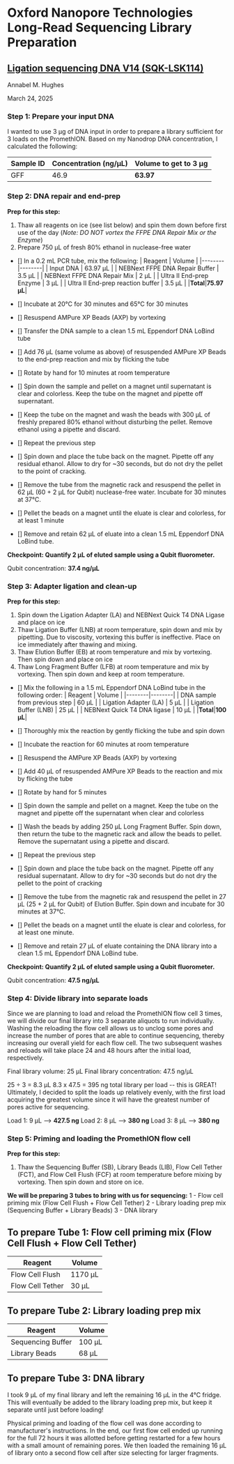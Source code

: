 # Oxford Nanopore Technologies Long-Read Sequencing Library Preparation
## [Ligation sequencing DNA V14 (SQK-LSK114)](https://nanoporetech.com/document/genomic-dna-by-ligation-sqk-lsk114)
Annabel M. Hughes

March 24, 2025

### Step 1: Prepare your input DNA
I wanted to use 3 μg of DNA input in order to prepare a library sufficient for 3 loads on the PromethION. Based on my Nanodrop DNA concentration, I calculated the following:

| Sample ID | Concentration (ng/μL) | Volume to get to 3 μg |
| --------|-----------|------------|
| GFF | 46.9 | **63.97** |

### Step 2: DNA repair and end-prep
**Prep for this step:** 
1. Thaw all reagents on ice (see list below) and spin them down before first use of the day (_Note: DO NOT vortex the FFPE DNA Repair Mix or the Enzyme_)
2. Prepare 750 μL of fresh 80% ethanol in nuclease-free water

- [] In a 0.2 mL PCR tube, mix the following:
| Reagent | Volume |
|--------|--------|
| Input DNA | 63.97 μL |
| NEBNext FFPE DNA Repair Buffer | 3.5 μL |
| NEBNext FFPE DNA Repair Mix | 2 μL |
| Ultra II End-prep Enzyme | 3 μL |
| Ultra II End-prep reaction buffer | 3.5 μL |
|**Total**|**75.97 μL**|

- [] Incubate at 20°C for 30 minutes and 65°C for 30 minutes
- [] Resuspend AMPure XP Beads (AXP) by vortexing
- [] Transfer the DNA sample to a clean 1.5 mL Eppendorf DNA LoBind tube
- [] Add 76 μL (same volume as above) of resuspended AMPure XP Beads to the end-prep reaction and mix by flicking the tube
- [] Rotate by hand for 10 minutes at room temperature
- [] Spin down the sample and pellet on a magnet until supernatant is clear and colorless. Keep the tube on the magnet and pipette off supernatant.
- [] Keep the tube on the magnet and wash the beads with 300 μL of freshly prepared 80% ethanol without disturbing the pellet. Remove ethanol using a pipette and discard.
- [] Repeat the previous step
- [] Spin down and place the tube back on the magnet. Pipette off any residual ethanol. Allow to dry for ~30 seconds, but do not dry the pellet to the point of cracking.
- [] Remove the tube from the magnetic rack and resuspend the pellet in 62 μL (60 + 2 μL for Qubit) nuclease-free water. Incubate for 30 minutes at 37°C.
- [] Pellet the beads on a magnet until the eluate is clear and colorless, for at least 1 minute
- [] Remove and retain 62 μL of eluate into a clean 1.5 mL Eppendorf DNA LoBind tube.

**Checkpoint: Quantify 2 μL of eluted sample using a Qubit fluorometer.**

Qubit concentration: **37.4 ng/μL**

### Step 3: Adapter ligation and clean-up
**Prep for this step:** 
1. Spin down the Ligation Adapter (LA) and NEBNext Quick T4 DNA Ligase and place on ice
2. Thaw Ligation Buffer (LNB) at room temperature, spin down and mix by pipetting. Due to viscosity, vortexing this buffer is ineffective. Place on ice immediately after thawing and mixing.
3. Thaw Elution Buffer (EB) at room temperature and mix by vortexing. Then spin down and place on ice
4. Thaw Long Fragment Buffer (LFB) at room temperature and mix by vortexing. Then spin down and keep at room temperature.

- [] Mix the following in a 1.5 mL Eppendorf DNA LoBind tube in the following order:
| Reagent | Volume |
|--------|--------|
| DNA sample from previous step | 60 μL |
| Ligation Adapter (LA) | 5 μL |
| Ligation Buffer (LNB) | 25 μL |
| NEBNext Quick T4 DNA ligase | 10 μL |
|**Total**|**100 μL**|

- [] Thoroughly mix the reaction by gently flicking the tube and spin down
- [] Incubate the reaction for 60 minutes at room temperature
- [] Resuspend the AMPure XP Beads (AXP) by vortexing
- [] Add 40 μL of resuspended AMPure XP Beads to the reaction and mix by flicking the tube
- [] Rotate by hand for 5 minutes
- [] Spin down the sample and pellet on a magnet. Keep the tube on the magnet and pipette off the supernatant when clear and colorless
- [] Wash the beads by adding 250 μL Long Fragment Buffer. Spin down, then return the tube to the magnetic rack and allow the beads to pellet. Remove the supernatant using a pipette and discard.
- [] Repeat the previous step
- [] Spin down and place the tube back on the magnet. Pipette off any residual supernatant. Allow to dry for ~30 seconds but do not dry the pellet to the point of cracking
- [] Remove the tube from the magnetic rak and resuspend the pellet in 27 μL (25 + 2 μL for Qubit) of Elution Buffer. Spin down and incubate for 30 minutes at 37°C.
- [] Pellet the beads on a magnet until the eluate is clear and colorless, for at least one minute.
- [] Remove and retain 27 μL of eluate containing the DNA library into a clean 1.5 mL Eppendorf DNA LoBind tube.

**Checkpoint: Quantify 2 μL of eluted sample using a Qubit fluorometer.**

Qubit concentration: **47.5 ng/μL**

### Step 4: Divide library into separate loads
Since we are planning to load and reload the PromethION flow cell 3 times, we will divide our final library into 3 separate aliquots to run individually. Washing the reloading the flow cell allows us to unclog some pores and increase the number of pores that are able to continue sequencing, thereby increasing our overall yield for each flow cell. The two subsequent washes and reloads will take place 24 and 48 hours after the initial load, respectively.

Final library volume: 25 μL
Final library concentration: 47.5 ng/μL

25 ÷ 3 = 8.3 μL
8.3 x 47.5 = 395 ng total library per load -- this is GREAT! Ultimately, I decided to split the loads up relatively evenly, with the first load acquiring the greatest volume since it will have the greatest number of pores active for sequencing.

Load 1: 9 μL --> **427.5 ng**
Load 2: 8 μL --> **380 ng**
Load 3: 8 μL --> **380 ng**

### Step 5: Priming and loading the PromethION flow cell
**Prep for this step:** 
1. Thaw the Sequencing Buffer (SB), Library Beads (LIB), Flow Cell Tether (FCT), and Flow Cell Flush (FCF) at room temperature before mixing by vortexing. Then spin down and store on ice.

**We will be preparing 3 tubes to bring with us for sequencing:**
1 - Flow cell priming mix (Flow Cell Flush + Flow Cell Tether)
2 - Library loading prep mix (Sequencing Buffer + Library Beads)
3 - DNA library 

## To prepare Tube 1: Flow cell priming mix (Flow Cell Flush + Flow Cell Tether)
| Reagent | Volume |
|--------|--------|
| Flow Cell Flush | 1170 μL |
| Flow Cell Tether | 30 μL |

## To prepare Tube 2: Library loading prep mix
| Reagent | Volume |
|--------|--------|
| Sequencing Buffer | 100 μL |
| Library Beads | 68 μL |

## To prepare Tube 3: DNA library 
I took 9 μL of my final library and left the remaining 16 μL in the 4°C fridge. This will eventually be added to the library loading prep mix, but keep it separate until just before loading!

Physical priming and loading of the flow cell was done according to manufacturer's instructions. In the end, our first flow cell ended up running for the full 72 hours it was allotted before getting restarted for a few hours with a small amount of remaining pores. We then loaded the remaining 16 μL of library onto a second flow cell after size selecting for larger fragments.






